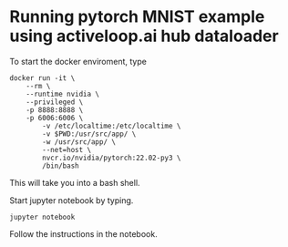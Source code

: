 # Running pytorch MNIST example using activeloop.ai hub dataloader

To start the docker enviroment, type

```
docker run -it \
    --rm \
    --runtime nvidia \
    --privileged \
    -p 8888:8888 \
    -p 6006:6006 \
        -v /etc/localtime:/etc/localtime \
        -v $PWD:/usr/src/app/ \
        -w /usr/src/app/ \
        --net=host \
        nvcr.io/nvidia/pytorch:22.02-py3 \
        /bin/bash 
```

This will take you into a bash shell.

Start jupyter notebook by typing.

```
jupyter notebook
```

Follow the instructions in the notebook.
